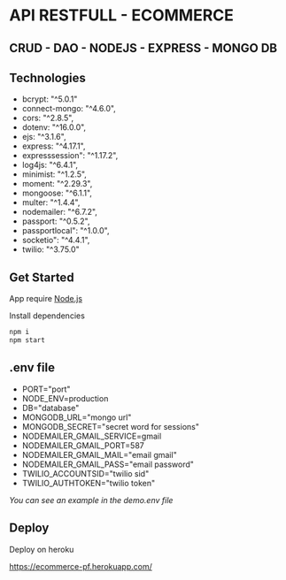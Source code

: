# API RESTFULL - ECOMMERCE

## CRUD - DAO - NODEJS - EXPRESS - MONGO DB

## Technologies

- bcrypt: "^5.0.1"
- connect-mongo: "^4.6.0",
- cors: "^2.8.5",
- dotenv: "^16.0.0",
- ejs: "^3.1.6",
- express: "^4.17.1",
- expresssession": "^1.17.2",
- log4js: "^6.4.1",
- minimist: "^1.2.5",
- moment: "^2.29.3",
- mongoose: "^6.1.1",
- multer: "^1.4.4",
- nodemailer: "^6.7.2",
- passport: "^0.5.2",
- passportlocal": "^1.0.0",
- socketio": "^4.4.1",
- twilio: "^3.75.0"

## Get Started

App require [Node.js](https://nodejs.org/)

Install dependencies

```sh
npm i
npm start
```

## .env file

- PORT="port"
- NODE_ENV=production
- DB="database"
- MONGODB_URL="mongo url"
- MONGODB_SECRET="secret word for sessions"
- NODEMAILER_GMAIL_SERVICE=gmail
- NODEMAILER_GMAIL_PORT=587
- NODEMAILER_GMAIL_MAIL="email gmail"
- NODEMAILER_GMAIL_PASS="email password"
- TWILIO_ACCOUNTSID="twilio sid"
- TWILIO_AUTHTOKEN="twilio token"

_You can see an example in the demo.env file_

## Deploy

Deploy on heroku

https://ecommerce-pf.herokuapp.com/
